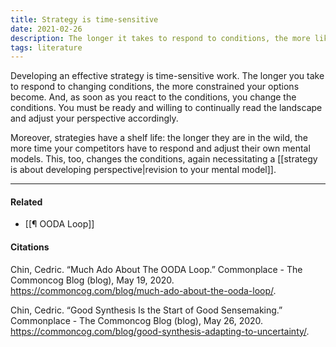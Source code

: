 ```yaml
---
title: Strategy is time-sensitive
date: 2021-02-26
description: The longer it takes to respond to conditions, the more likely it is that those conditions have changed. 
tags: literature
---
```


Developing an effective strategy is time-sensitive work. The longer you take to respond to changing conditions, the more constrained your options become. And, as soon as you react to the conditions, you change the conditions. You must be ready and willing to continually read the landscape and adjust your perspective accordingly. 

Moreover, strategies have a shelf life: the longer they are in the wild, the more time your competitors have to respond and adjust their own mental models. This, too, changes the conditions, again necessitating a [[strategy is about developing perspective|revision to your mental model]]. 


---
#### Related
- [[¶ OODA Loop]]

#### Citations
Chin, Cedric. “Much Ado About The OODA Loop.” Commonplace - The Commoncog Blog (blog), May 19, 2020. https://commoncog.com/blog/much-ado-about-the-ooda-loop/.

Chin, Cedric. “Good Synthesis Is the Start of Good Sensemaking.” Commonplace - The Commoncog Blog (blog), May 26, 2020. https://commoncog.com/blog/good-synthesis-adapting-to-uncertainty/.